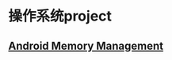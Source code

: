 # 操作系统project
## [Android Memory Management](https://github.com/shinshiner/OS_Project/blob/master/CS356-Project2.pdf)
